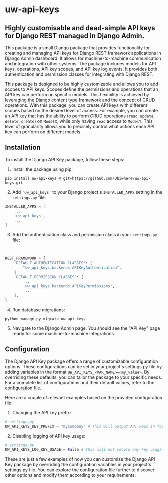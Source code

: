 # uw-api-keys
## Highly customisable and dead-simple API keys for Django REST managed in Django Admin.

This package is a small Django package that provides functionality for creating and managing API keys for Django REST framework applications in Django Admin dashboard. 
It allows for machine-to-machine communication and integration with other systems. 
The package includes models for API keys, operations, API key scopes, and API key log events.
It provides both authentication and permission classes for integrating with Django REST.

This package is designed to be highly customizable and allows you to add scopes to API keys. 
Scopes define the permissions and operations that an API key can perform on specific models. 
This flexibility is achieved by leveraging the Django content type framework and the concept of CRUD operations.
With this package, you can create API keys with different scopes based on the desired level of access. 
For example, you can create an API key that has the ability to perform CRUD operations (`read`, `update`, `delete`, `create`) on `ModelX`, while only having `read` access to `ModelY`. 
This level of granularity allows you to precisely control what actions each API key can perform on different models.

## Installation

To install the Django API Key package, follow these steps:

1. Install the package using pip:

```shell
pip install uw-api-keys @ git+https://github.com/Ubiwhere/uw-api-keys.git
```

2. Add `'uw_api_keys'` to your Django project's `INSTALLED_APPS` setting in the `settings.py` file:

```python
INSTALLED_APPS = [
    ...
    'uw_api_keys',
    ...
]
```

3. Add the authentication class and permission class in your `settings.py` file:

```python


REST_FRAMEWORK = {
    'DEFAULT_AUTHENTICATION_CLASSES': [
        "uw_api_keys.backends.APIKeyAuthentication",
    ]
    'DEFAULT_PERMISSION_CLASSES': [
        ...
        'uw_api_keys.backends.APIKeyPermissions',
        ...
    ],
}
```

4. Run database migrations:
```shell
python manage.py migrate uw_api_keys
```

5. Navigate to the Django Admin page. You should see the "API Key" page ready for some machine-to-machine integrations.

## Configuration

The Django API Key package offers a range of customizable configuration options. 
These configurations can be set in your project's settings.py file by adding variables in the format `UW_API_KEYS_<VAR_NAME>=<my_value>`. 
By overriding these defaults, you can tailor the package to your specific needs. For a complete list of configurations and their default values, refer to the [configuration file](https://github.com/Ubiwhere/uw-api-keys/blob/main/src/uw_api_keys/conf.py#L7).

Here are a couple of relevant examples based on the provided configuration file:

1. Changing the API key prefix:
```python
# settings.py
UW_API_KEYS_KEY_PREFIX = "myCompany" # This will output API keys in format: myCompany_Bo9hYkRG6tfZUofF3VBen9uIo1FvGuIt_rwkWPaVRCJEoaQVkEJJsKfraElINSiLL
```

2. Disabling logging of API key usage:
```python
# settings.py
UW_API_KEYS_LOG_KEY_USAGE = False # This will not record any key usage activity and will hide the logging model from django admin
```

These are just a few examples of how you can customize the Django API Key package by overriding the configuration variables in your project's settings.py file. 
You can explore the configuration file further to discover other options and modify them according to your requirements.
